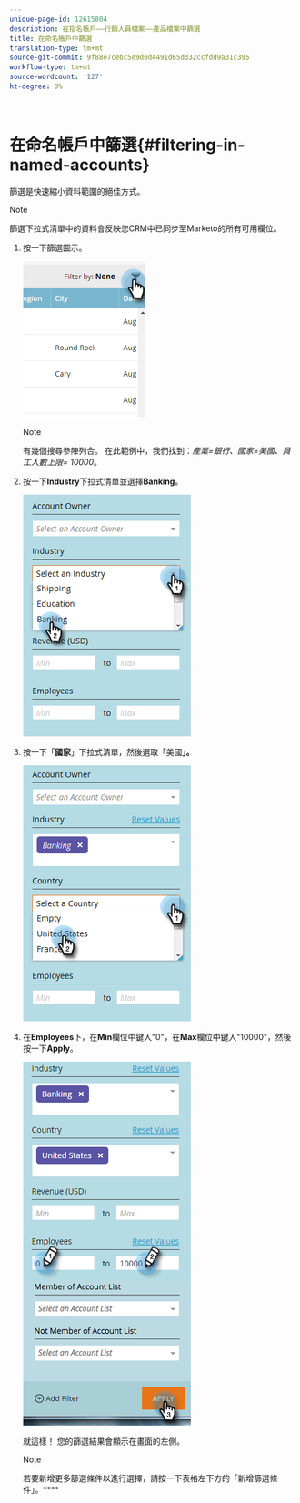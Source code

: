 ```yaml
---
unique-page-id: 12615804
description: 在指名帳戶——行銷人員檔案——產品檔案中篩選
title: 在命名帳戶中篩選
translation-type: tm+mt
source-git-commit: 9f88e7cebc5e9d0d4491d65d332ccfdd9a31c395
workflow-type: tm+mt
source-wordcount: '127'
ht-degree: 0%

---
```



# 在命名帳戶中篩選{#filtering-in-named-accounts}

篩選是快速縮小資料範圍的絕佳方式。

>[!NOTE]
>
>篩選下拉式清單中的資料會反映您CRM中已同步至Marketo的所有可用欄位。

1. 按一下篩選圖示。

   ![](assets/filter-one.png)

   >[!NOTE]
   >
   >有幾個搜尋參陣列合。 在此範例中，我們找到：_產業=銀行、國家=美國、員工人數上限= 10000_。

1. 按一下&#x200B;**Industry**&#x200B;下拉式清單並選擇&#x200B;**Banking**。

   ![](assets/filter-2.png)

1. 按一下「**國家**」下拉式清單，然後選取「美國&#x200B;**」。**

   ![](assets/filter-3.png)

1. 在&#x200B;**Employees**&#x200B;下，在&#x200B;**Min**&#x200B;欄位中鍵入&quot;0&quot;，在&#x200B;**Max**&#x200B;欄位中鍵入&quot;10000&quot;，然後按一下&#x200B;**Apply**。

   ![](assets/four-2.png)

   就這樣！ 您的篩選結果會顯示在畫面的左側。

   >[!NOTE]
   >
   >若要新增更多篩選條件以進行選擇，請按一下表格左下方的「新增篩選條件」。****
